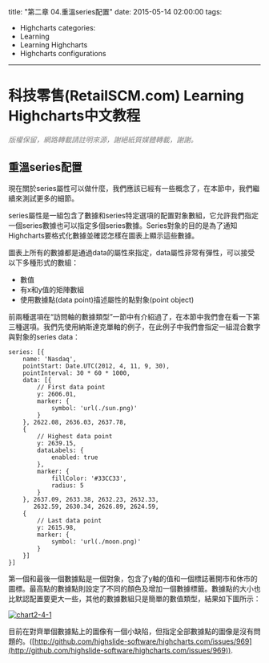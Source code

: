 title: "第二章 04.重溫series配置"
date: 2015-05-14 02:00:00
tags:
  - Highcharts
categories:
  - Learning
  - Learning Highcharts
  - Highcharts configurations
---

# 科技零售(RetailSCM.com) Learning Highcharts中文教程

_<span style="color: #808080;">版權保留，網路轉載請註明來源，謝絕紙質媒體轉載，謝謝。</span>_

## 重溫series配置

現在關於series屬性可以做什麼，我們應該已經有一些概念了，在本節中，我們繼續來測試更多的細節。

series屬性是一組包含了數據和series特定選項的配置對象數組，它允許我們指定一個series數據也可以指定多個series數據。Series對象的目的是為了通知Highcharts要格式化數據並確認怎樣在圖表上顯示這些數據。

圖表上所有的數據都是通過data的屬性來指定，data屬性非常有彈性，可以接受以下多種形式的數組：

*   數值
*   有x和y值的矩陣數組
*   使用數據點(data point)描述屬性的點對象(point object)

<!--more-->

前兩種選項在“訪問軸的數據類型”一節中有介紹過了，在本節中我們會在看一下第三種選項。我們先使用納斯達克單軸的例子，在此例子中我們會指定一組混合數字與對象的series data：

    series: [{
        name: 'Nasdaq',
        pointStart: Date.UTC(2012, 4, 11, 9, 30),
        pointInterval: 30 * 60 * 1000,
        data: [{
            // First data point
            y: 2606.01,
            marker: {
                symbol: 'url(./sun.png)'
            }
        }, 2622.08, 2636.03, 2637.78,
        {
            // Highest data point
            y: 2639.15,
            dataLabels: {
                enabled: true
            },
            marker: {
                fillColor: '#33CC33',
                radius: 5
            }
        }, 2637.09, 2633.38, 2632.23, 2632.33,
           2632.59, 2630.34, 2626.89, 2624.59,
        {
            // Last data point
            y: 2615.98,
            marker: {
                symbol: 'url(./moon.png)'
            }
        }]
    }]

第一個和最後一個數據點是一個對象，包含了y軸的值和一個標誌著開市和休市的圖標。最高點的數據點則設定了不同的顏色及增加一個數據標籤。數據點的大小也比默認配置要更大一些，其他的數據數組只是簡單的數值類型，結果如下圖所示：

[![chart2-4-1](/images/learning_highcharts/chart2-4-1.jpg)](/images/learning_highcharts/chart2-4-1.jpg)

目前在對齊單個數據點上的圖像有一個小缺陷，但指定全部數據點的圖像是沒有問題的。([http://github.com/highslide-software/highcharts.com/issues/969](http://github.com/highslide-software/highcharts.com/issues/969)).